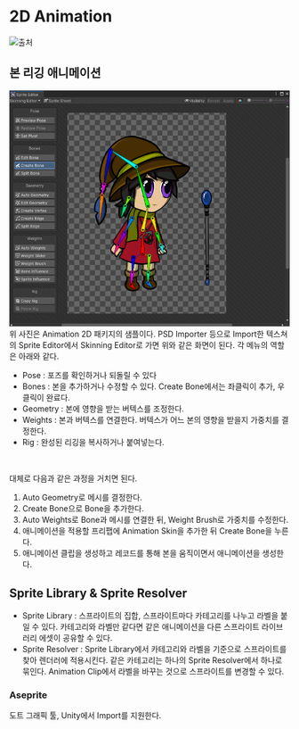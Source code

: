 # 2D Animation

![출처](https://www.youtube.com/watch?v=b3J2SInvuwM)

## 본 리깅 애니메이션
![Animation_Rig](/images/Animation_Rig.PNG)   
위 사진은 Animation 2D 패키지의 샘플이다. PSD Importer 등으로 Import한 텍스쳐의 Sprite Editor에서 Skinning Editor로 가면 위와 같은 화면이 된다. 각 메뉴의 역할은 아래와 같다.
- Pose : 포즈를 확인하거나 되돌릴 수 있다
- Bones : 본을 추가하거나 수정할 수 있다. Create Bone에서는 좌클릭이 추가, 우클릭이 완료다.
- Geometry : 본에 영향을 받는 버텍스를 조정한다.
- Weights : 본과 버텍스를 연결한다. 버텍스가 어느 본의 영향을 받을지 가중치를 결정한다.
- Rig : 완성된 리깅을 복사하거나 붙여넣는다.
<br/>

대체로 다음과 같은 과정을 거치면 된다.
1. Auto Geometry로 메시를 결정한다.
2. Create Bone으로 Bone을 추가한다.
3. Auto Weights로 Bone과 메시를 연결한 뒤, Weight Brush로 가중치를 수정한다.
4. 애니메이션을 적용할 프리팹에 Animation Skin을 추가한 뒤 Create Bone을 누른다.
5. 애니메이션 클립을 생성하고 레코드를 통해 본을 움직이면서 애니메이션을 생성한다.

## Sprite Library & Sprite Resolver
- Sprite Library : 스프라이트의 집합, 스프라이트마다 카테고리를 나누고 라벨을 붙일 수 있다. 카테고리와 라벨만 같다면 같은 애니메이션을 다른 스프라이트 라이브러리 에셋이 공유할 수 있다.
- Sprite Resolver : Sprite Library에서 카테고리와 라벨을 기준으로 스프라이트를 찾아 렌더러에 적용시킨다. 같은 카테고리는 하나의 Sprite Resolver에서 하나로 묶인다. Animation Clip에서 라벨을 바꾸는 것으로 스프라이트를 변경할 수 있다.

### Aseprite
도트 그래픽 툴, Unity에서 Import를 지원한다.